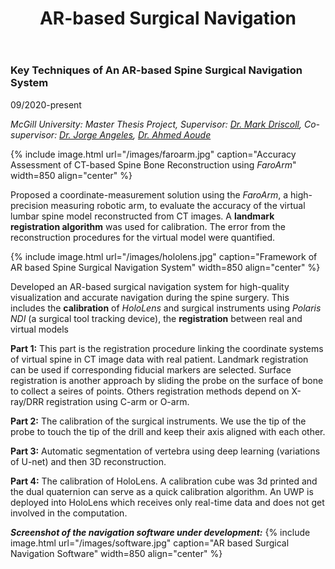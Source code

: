 ﻿---
layout: page
title: AR-based Surgical Navigation
permalink: /Research/AR-based Surgical Navigation/
---


### **Key Techniques of An AR-based Spine Surgical Navigation System**

09/2020-present

*McGill University: Master Thesis Project, Supervisor: [Dr. Mark Driscoll](https://www.mcgill.ca/mecheng/people/staff/mark-driscoll), Co-supervisor: [Dr. Jorge Angeles](https://www.mcgill.ca/mecheng/people/staff/jorgeangeles), [Dr. Ahmed Aoude](https://www.mcgill.ca/orthopaedics/our-team/ahmed-aoude-md-frcsc)*

{% include image.html url="/images/faroarm.jpg" caption="Accuracy Assessment of CT-based Spine Bone
Reconstruction using *FaroArm*" width=850 align="center" %}

Proposed a coordinate-measurement solution using the *FaroArm*, a high-precision measuring robotic arm, to evaluate the accuracy of the virtual lumbar spine model reconstructed from CT images. A **landmark registration algorithm** was used for calibration. The error from the reconstruction procedures for the virtual model were quantified.

{% include image.html url="/images/hololens.jpg" caption="Framework of AR based Spine Surgical Navigation System" width=850 align="center" %}

Developed an AR-based surgical navigation system for high-quality visualization and accurate navigation during the spine surgery. This includes the **calibration** of *HoloLens* and surgical instruments using *Polaris NDI* (a surgical tool tracking device), the **registration** between real and virtual models

**Part 1:**
This part is the registration procedure linking the coordinate systems of virtual spine in CT image data with real patient. Landmark registration can be used if corresponding fiducial markers are selected. Surface registration is another approach by sliding the probe on the surface of bone to collect a seires of points. Others registration methods depend on X-ray/DRR registration using C-arm or O-arm.

**Part 2:**
The calibration of the surgical instruments. We use the tip of the probe to touch the tip of the drill and keep their axis aligned with each other.

**Part 3:**
Automatic segmentation of vertebra using deep learning (variations of U-net) and then 3D reconstruction.

**Part 4:**
The calibration of HoloLens. A calibration cube was 3d printed and the dual quaternion can serve as a quick calibration algorithm. An UWP is deployed into HoloLens which receives only real-time data and does not get involved in the computation.

***Screenshot of the navigation software under development:***
{% include image.html url="/images/software.jpg" caption="AR based Surgical Navigation Software" width=850 align="center" %}